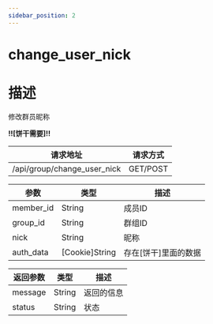 ```yaml
---
sidebar_position: 2
---
```


# change_user_nick

# 描述

修改群员昵称

**!!\[饼干需要\]!!**

| 请求地址                        | 请求方式     |
|-----------------------------|----------|
| /api/group/change_user_nick | GET/POST |

| 参数        | 类型               | 描述            |
|-----------|------------------|---------------|
| member_id | String           | 成员ID          |
| group_id  | String           | 群组ID          |
| nick      | String           | 昵称            |
| auth_data | \[Cookie\]String | 存在\[饼干\]里面的数据 |

| 返回参数    | 类型     | 描述    |
|---------|--------|-------|
| message | String | 返回的信息 |
| status  | String | 状态    |
